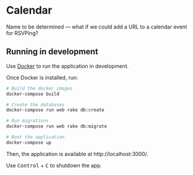 # Calendar

Name to be determined — what if we could add a URL to a calendar event for RSVPing?

## Running in development

Use [Docker](https://www.docker.com/) to run the application in development.

Once Docker is installed, run:

```bash
# Build the docker images
docker-compose build

# Create the databases
docker-compose run web rake db:create

# Run migrations
docker-compose run web rake db:migrate

# Boot the application
docker-compose up
```

Then, the application is available at http://localhost:3000/.

Use <kbd>Control</kbd> + <kbd>C</kbd> to shutdown the app.
